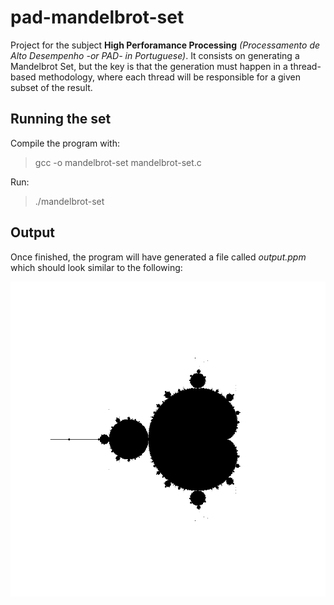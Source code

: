 # pad-mandelbrot-set

Project for the subject **High Perforamance Processing** *(Processamento de Alto Desempenho -or PAD- in Portuguese)*. It consists on generating a Mandelbrot Set, but the key is that the generation must happen in a thread-based methodology, where each thread will be responsible for a given subset of the result.

## Running the set

Compile the program with:

> gcc -o mandelbrot-set mandelbrot-set.c

Run:

> ./mandelbrot-set

## Output

Once finished, the program will have generated a file called *output.ppm* which should look similar to the following:

![result](img/result.png)
